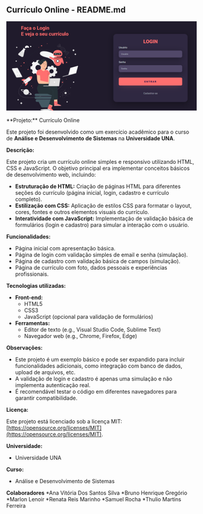 ## Currículo Online - README.md
<p align="center">
  <img src="/assets/Exercicio_login.png" alt="Imagem do projeto">
</p>
**Projeto:** Currículo Online

Este projeto foi desenvolvido como um exercício acadêmico para o curso de **Análise e Desenvolvimento de Sistemas** na **Universidade UNA**.

**Descrição:**

Este projeto cria um currículo online simples e responsivo utilizando HTML, CSS e JavaScript. O objetivo principal era implementar conceitos básicos de desenvolvimento web, incluindo:

* **Estruturação de HTML:** Criação de páginas HTML para diferentes seções do currículo (página inicial, login, cadastro e currículo completo).
* **Estilização com CSS:** Aplicação de estilos CSS para formatar o layout, cores, fontes e outros elementos visuais do currículo.
* **Interatividade com JavaScript:** Implementação de validação básica de formulários (login e cadastro) para simular a interação com o usuário.

**Funcionalidades:**

* Página inicial com apresentação básica.
* Página de login com validação simples de email e senha (simulação).
* Página de cadastro com validação básica de campos (simulação).
* Página de currículo com foto, dados pessoais e experiências profissionais.

**Tecnologias utilizadas:**

* **Front-end:**
    * HTML5
    * CSS3
    * JavaScript (opcional para validação de formulários)
* **Ferramentas:**
    * Editor de texto (e.g., Visual Studio Code, Sublime Text)
    * Navegador web (e.g., Chrome, Firefox, Edge)

**Observações:**

* Este projeto é um exemplo básico e pode ser expandido para incluir funcionalidades adicionais, como integração com banco de dados, upload de arquivos, etc.
* A validação de login e cadastro é apenas uma simulação e não implementa autenticação real.
* É recomendável testar o código em diferentes navegadores para garantir compatibilidade.

**Licença:**

Este projeto está licenciado sob a licença MIT: [https://opensource.org/licenses/MIT](https://opensource.org/licenses/MIT).


**Universidade:**

* Universidade UNA 

**Curso:**

* Análise e Desenvolvimento de Sistemas

**Colaboradores**
*Ana Vitória Dos Santos Silva
*Bruno Henrique Gregório
*Marlon Lenoir
*Renata Reis Marinho
*Samuel Rocha
*Thulio Martins Ferreira
  
